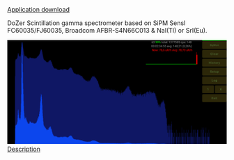 <!DOCTYPE html>
<html lang="en" data-color-mode="auto" data-light-theme="light" data-dark-theme="dark">
  <head>
    <meta charset="utf-8">
  </head>
    <body class="logged-in env-production page-responsive page-blob" style="word-wrap: break-word;">
      <a href="https://play.google.com/store/apps/details?id=ru.starline.dozer" rel="nofollow">Application download</a>
      <p> DoZer Scintillation gamma spectrometer based on SiPM Sensl FC60035/FJ60035, Broadcom AFBR-S4N66C013 & NaI(Tl) or SrI(Eu).</p>
      <a href="https://github.com/Maniak003/DoZer/wiki/Description" rel="nofollow">
        <img src="https://github.com/Maniak003/DoZer/blob/main/picture/Screenshot_20210717-224149.png" alt="Th-232" style="max-width: 100%;">
      </a>
      <a href="https://github.com/Maniak003/DoZer/wiki/Description" rel="nofollow">Description</a>
    </body>
</html>
